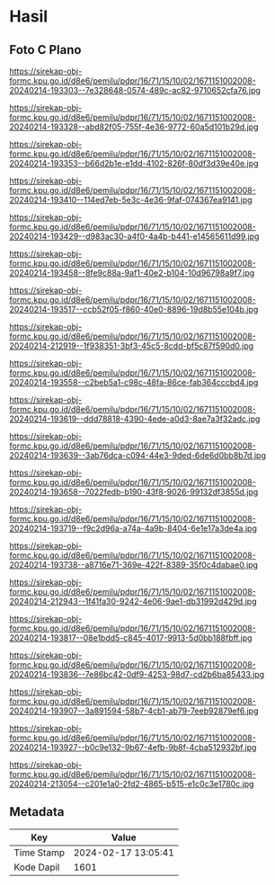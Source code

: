 # Hasil

## Foto C Plano

https://sirekap-obj-formc.kpu.go.id/d8e6/pemilu/pdpr/16/71/15/10/02/1671151002008-20240214-193303--7e328648-0574-489c-ac82-9710652cfa76.jpg

https://sirekap-obj-formc.kpu.go.id/d8e6/pemilu/pdpr/16/71/15/10/02/1671151002008-20240214-193328--abd82f05-755f-4e36-9772-60a5d101b29d.jpg

https://sirekap-obj-formc.kpu.go.id/d8e6/pemilu/pdpr/16/71/15/10/02/1671151002008-20240214-193353--b66d2b1e-e1dd-4102-826f-80df3d39e40e.jpg

https://sirekap-obj-formc.kpu.go.id/d8e6/pemilu/pdpr/16/71/15/10/02/1671151002008-20240214-193410--114ed7eb-5e3c-4e36-9faf-074367ea9141.jpg

https://sirekap-obj-formc.kpu.go.id/d8e6/pemilu/pdpr/16/71/15/10/02/1671151002008-20240214-193429--d983ac30-a4f0-4a4b-b441-e14565611d99.jpg

https://sirekap-obj-formc.kpu.go.id/d8e6/pemilu/pdpr/16/71/15/10/02/1671151002008-20240214-193458--8fe9c88a-9af1-40e2-b104-10d96798a9f7.jpg

https://sirekap-obj-formc.kpu.go.id/d8e6/pemilu/pdpr/16/71/15/10/02/1671151002008-20240214-193517--ccb52f05-f860-40e0-8896-19d8b55e104b.jpg

https://sirekap-obj-formc.kpu.go.id/d8e6/pemilu/pdpr/16/71/15/10/02/1671151002008-20240214-212919--1f938351-3bf3-45c5-8cdd-bf5c87f590d0.jpg

https://sirekap-obj-formc.kpu.go.id/d8e6/pemilu/pdpr/16/71/15/10/02/1671151002008-20240214-193558--c2beb5a1-c98c-48fa-86ce-fab364cccbd4.jpg

https://sirekap-obj-formc.kpu.go.id/d8e6/pemilu/pdpr/16/71/15/10/02/1671151002008-20240214-193619--ddd78818-4390-4ede-a0d3-8ae7a3f32adc.jpg

https://sirekap-obj-formc.kpu.go.id/d8e6/pemilu/pdpr/16/71/15/10/02/1671151002008-20240214-193639--3ab76dca-c094-44e3-9ded-6de6d0bb8b7d.jpg

https://sirekap-obj-formc.kpu.go.id/d8e6/pemilu/pdpr/16/71/15/10/02/1671151002008-20240214-193658--7022fedb-b190-43f8-9026-99132df3855d.jpg

https://sirekap-obj-formc.kpu.go.id/d8e6/pemilu/pdpr/16/71/15/10/02/1671151002008-20240214-193719--f9c2d96a-a74a-4a9b-8404-6e1e17a3de4a.jpg

https://sirekap-obj-formc.kpu.go.id/d8e6/pemilu/pdpr/16/71/15/10/02/1671151002008-20240214-193738--a8716e71-369e-422f-8389-35f0c4dabae0.jpg

https://sirekap-obj-formc.kpu.go.id/d8e6/pemilu/pdpr/16/71/15/10/02/1671151002008-20240214-212943--1f41fa30-9242-4e06-9ae1-db31992d429d.jpg

https://sirekap-obj-formc.kpu.go.id/d8e6/pemilu/pdpr/16/71/15/10/02/1671151002008-20240214-193817--08e1bdd5-c845-4017-9913-5d0bb188fbff.jpg

https://sirekap-obj-formc.kpu.go.id/d8e6/pemilu/pdpr/16/71/15/10/02/1671151002008-20240214-193836--7e86bc42-0df9-4253-98d7-cd2b6ba85433.jpg

https://sirekap-obj-formc.kpu.go.id/d8e6/pemilu/pdpr/16/71/15/10/02/1671151002008-20240214-193907--3a891594-58b7-4cb1-ab79-7eeb92879ef6.jpg

https://sirekap-obj-formc.kpu.go.id/d8e6/pemilu/pdpr/16/71/15/10/02/1671151002008-20240214-193927--b0c9e132-9b67-4efb-9b8f-4cba512932bf.jpg

https://sirekap-obj-formc.kpu.go.id/d8e6/pemilu/pdpr/16/71/15/10/02/1671151002008-20240214-213054--c201e1a0-2fd2-4865-b515-e1c0c3e1780c.jpg


## Metadata

| Key        | Value               |
| ---------- | ------------------- |
| Time Stamp | 2024-02-17 13:05:41 |
| Kode Dapil | 1601                |



